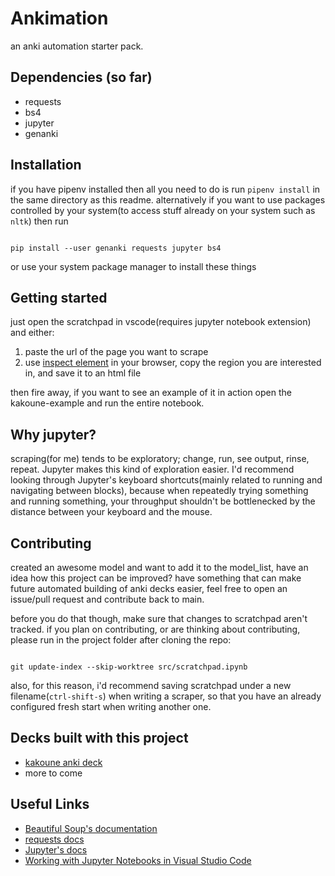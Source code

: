 # Ankimation

an anki automation starter pack.

## Dependencies (so far)

- requests
- bs4
- jupyter
- genanki
## Installation

if you have pipenv installed then all you need to do is run `pipenv install` in the same directory as this readme. alternatively if you want to use packages controlled by your system(to access stuff already on your system such as `nltk`) then run

```

pip install --user genanki requests jupyter bs4

```
or use your system package manager to install these things
## Getting started
just open the scratchpad in vscode(requires jupyter notebook extension) and either:

1. paste the url of the page you want to scrape
2. use [inspect element](https://blog.devmountain.com/how-to-use-inspect-element-jump-into-what-makes-a-web-page-tick/) in your browser, copy the region you are interested in, and save it to an html file

then fire away, if you want to see an example of it in action open the kakoune-example and run the entire notebook.

## Why jupyter?

scraping(for me) tends to be exploratory; change, run, see output, rinse, repeat. Jupyter makes this kind of exploration easier. I'd recommend looking through Jupyter's keyboard shortcuts(mainly related to running and navigating between blocks), because when repeatedly trying something and running something, your throughput shouldn't be bottlenecked by the distance between your keyboard and the mouse.

## Contributing

created an awesome model and want to add it to the model_list, have an idea how this project can be improved? have something that can make future automated building of anki decks easier, feel free to open an issue/pull request and contribute back to main. 

before you do that though, make sure that changes to scratchpad aren't tracked. if you plan on contributing, or are thinking about contributing, please run in the project folder after cloning the repo:

```

git update-index --skip-worktree src/scratchpad.ipynb

``` 

also, for this reason, i'd recommend saving scratchpad under a new filename(`ctrl-shift-s`) when writing a scraper, so that you have an already configured fresh start when writing another one.

## Decks built with this project

- [kakoune anki deck](https://ankiweb.net/shared/info/1810165731)
- more to come

## Useful Links

- [Beautiful Soup's documentation](https://www.crummy.com/software/BeautifulSoup/bs4/doc/)
- [requests docs](https://requests.readthedocs.io/en/master/)
- [Jupyter's docs](https://jupyter.readthedocs.io/en/latest/)
- [Working with Jupyter Notebooks in Visual Studio Code](https://code.visualstudio.com/docs/python/jupyter-support)